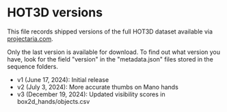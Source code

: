 # HOT3D versions

This file records shipped versions of the full HOT3D dataset available via [projectaria.com](https://www.projectaria.com/datasets/hot3D/).

Only the last version is available for download. To find out what version you have, look for the field "version" in the "metadata.json" files stored in the sequence folders.

- v1 (June 17, 2024): Initial release
- v2 (July 3, 2024): More accurate thumbs on Mano hands
- v3 (December 19, 2024): Updated visibility scores in box2d_hands/objects.csv
